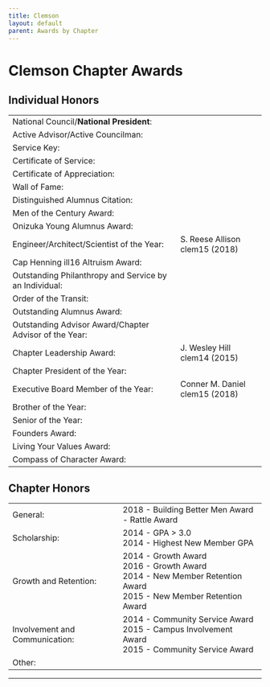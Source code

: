 ```yaml
---
title: Clemson
layout: default
parent: Awards by Chapter
---
```


<link rel="stylesheet" href="{{ '/assets/css/by_chapter.css' | relative_url }}">

# Clemson Chapter Awards

## Individual Honors

<table>
<tbody>
<tr>
<td>National Council/<b>National President</b>:</td>
<td>
</td></tr>

<tr>
<td>Active Advisor/Active Councilman:</td>
<td>
</td></tr>

<tr>
<td>Service Key:</td>
<td>
</td></tr>

<tr>
<td>Certificate of Service:</td>
<td>
</td></tr>

<tr>
<td>Certificate of Appreciation:</td>
<td>
</td></tr>

<tr>
<td>Wall of Fame:</td>
<td>
</td></tr>

<tr>
<td>Distinguished Alumnus Citation:</td>
<td>
</td></tr>

<tr>
<td>Men of the Century Award:</td>
<td> 
</td></tr>

<tr>
<td>Onizuka Young Alumnus Award:</td>
<td>
</td></tr>

<tr>
<td>Engineer/Architect/Scientist of the Year:</td>
<td>S. Reese Allison clem15 (2018)
</td></tr>

<tr>
<td>Cap Henning ill16 Altruism Award:</td>
<td>
</td></tr>

<tr>
<td>Outstanding Philanthropy and Service by an Individual:</td>
<td>
</td></tr>

<tr>
<td>Order of the Transit:</td>
<td>
</td></tr>

<tr>
<td>Outstanding Alumnus Award:</td>
<td>
</td></tr>

<tr>
<td>Outstanding Advisor Award/Chapter Advisor of the Year:</td>
<td>
</td></tr>

<tr>
<td>Chapter Leadership Award:</td>
<td>J. Wesley Hill clem14 (2015)
</td></tr>

<tr>
<td>Chapter President of the Year:</td>
<td>
</td></tr>

<tr>
<td>Executive Board Member of the Year:</td>
<td>Conner M. Daniel clem15 (2018)
</td></tr>

<tr>
<td>Brother of the Year:</td>
<td>
</td></tr>

<tr>
<td>Senior of the Year:</td>
<td>
</td></tr>

<tr>
<td>Founders Award:</td>
<td>
</td></tr>

<tr>
<td>Living Your Values Award:</td>
<td>
</td></tr>

<tr>
<td>Compass of Character Award:</td>
<td>
</td></tr>

</tbody>
</table>

## Chapter Honors

<table>
<tbody>
<tr>
<td>General:</td>
<td>2018 - Building Better Men Award - Rattle Award
</td></tr>

<tr>
<td>Scholarship:</td>
<td>2014 - GPA > 3.0
<br>2014 - Highest New Member GPA
</td></tr>

<tr>
<td>Growth and Retention:</td>
<td>2014 - Growth Award
<br>2016 - Growth Award
<br>2014 - New Member Retention Award
<br>2015 - New Member Retention Award
</td></tr>

<tr>
<td>Involvement and Communication:</td>
<td>2014 - Community Service Award
<br>2015 - Campus Involvement Award
<br>2015 - Community Service Award
</td></tr>

<tr>
<td>Other:</td>
<td>
</td></tr>

</tbody>
</table>

---
